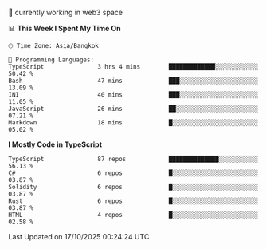 🔭 currently working in web3 space

<!--START_SECTION:waka-->
📊 **This Week I Spent My Time On** 

```text
🕑︎ Time Zone: Asia/Bangkok

💬 Programming Languages: 
TypeScript               3 hrs 4 mins        █████████████░░░░░░░░░░░░   50.42 % 
Bash                     47 mins             ███░░░░░░░░░░░░░░░░░░░░░░   13.09 % 
INI                      40 mins             ███░░░░░░░░░░░░░░░░░░░░░░   11.05 % 
JavaScript               26 mins             ██░░░░░░░░░░░░░░░░░░░░░░░   07.21 % 
Markdown                 18 mins             █░░░░░░░░░░░░░░░░░░░░░░░░   05.02 % 
```

**I Mostly Code in TypeScript** 

```text
TypeScript               87 repos            ██████████████░░░░░░░░░░░   56.13 % 
C#                       6 repos             █░░░░░░░░░░░░░░░░░░░░░░░░   03.87 % 
Solidity                 6 repos             █░░░░░░░░░░░░░░░░░░░░░░░░   03.87 % 
Rust                     6 repos             █░░░░░░░░░░░░░░░░░░░░░░░░   03.87 % 
HTML                     4 repos             █░░░░░░░░░░░░░░░░░░░░░░░░   02.58 % 
```




 Last Updated on 17/10/2025 00:24:24 UTC
<!--END_SECTION:waka-->
